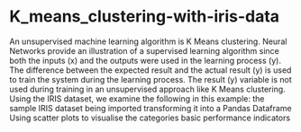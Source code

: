 # K_means_clustering-with-iris-data
An unsupervised machine learning algorithm is K Means clustering. Neural Networks provide an illustration of a supervised learning algorithm since both the inputs (x) and the outputs were used in the learning process (y). The difference between the expected result and the actual result (y) is used to train the system during the learning process. The result (y) variable is not used during training in an unsupervised approach like K Means clustering.  Using the IRIS dataset, we examine the following in this example:  the sample IRIS dataset being imported transforming it into a Pandas Dataframe Using scatter plots to visualise the categories basic performance indicators
